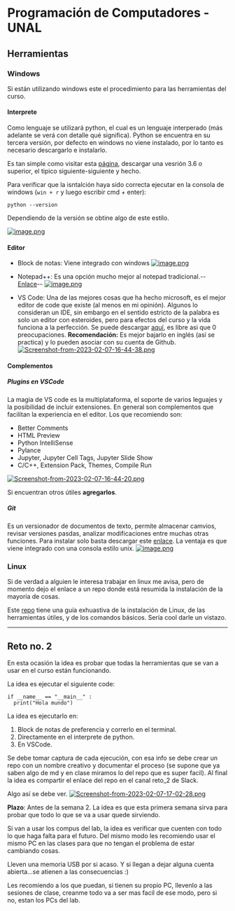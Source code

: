 # Programación de Computadores - UNAL
## Herramientas

### Windows
Si están utilizando windows este el procedimiento para las herramientas del curso.

#### Interprete
Como lenguaje se utilizará python, el cual es un lenguaje interperado (más adelante se verá con detalle qué significa). Python se encuentra en su tercera versión, por defecto en windows no viene instalado, por lo tanto es necesario descargarlo e instalarlo.

Es tan simple como visitar esta [página](https://www.python.org/downloads/), descargar una vesrión 3.6 o superior, el tipico siguiente-siguiente y hecho.

Para verificar que la isntalción haya sido correcta ejecutar en la consola de windows (`win + r` y luego escribir cmd + enter):
```
python --version
```
Dependiendo de la versión se obtine algo de este estilo.

[![image.png](https://i.postimg.cc/gr9kWLP0/image.png)](https://postimg.cc/CnNVC15y)

#### Editor
 - Block de notas: Viene integrado con windows
[![image.png](https://i.postimg.cc/kXcWqKtj/image.png)](https://postimg.cc/4mYY1KPt)

 - Notepad++: Es una opción mucho mejor al notepad tradicional.-- [Enlace](https://github.com/notepad-plus-plus/notepad-plus-plus/releases/download/v8.4.9/npp.8.4.9.Installer.x64.exe)--
[![image.png](https://i.postimg.cc/dV5Rmrs7/image.png)](https://postimg.cc/NKrrQyrY)

 - VS Code: Una de las mejores cosas que ha hecho microsoft, es el mejor editor de code que existe (al menos en mi opinión). Algunos lo consideran un IDE, sin embargo en el sentido estricto de la palabra es solo un editor con esteroides, pero para efectos del curso y la vida funciona a la perfección. Se puede descargar [aquí](https://code.visualstudio.com/docs/?dv=win), es libre asi que 0 preocupaciones. **Recomendación:** Es mejor bajarlo en inglés (así se practica) y lo pueden asociar con su cuenta de Github.</br>
[![Screenshot-from-2023-02-07-16-44-38.png](https://i.postimg.cc/Gmk8yxhJ/Screenshot-from-2023-02-07-16-44-38.png)](https://postimg.cc/68ppsRZy)

#### Complementos
##### Plugins en VSCode
La magia de VS code es la multiplataforma, el soporte de varios leguajes y la posibilidad de incluir extensiones. En general son complementos que facilitan la experiencia en el editor. Los que recomiendo son:
- Better Comments
- HTML Preview
- Python IntelliSense
- Pylance
- Jupyter, Jupyter Cell Tags, Jupyter Slide Show
- C/C++, Extension Pack, Themes, Compile Run

[![Screenshot-from-2023-02-07-16-44-20.png](https://i.postimg.cc/9Q3w0nVQ/Screenshot-from-2023-02-07-16-44-20.png)](https://postimg.cc/2VwSXTVs)

Si encuentran otros útiles **agregarlos**.

##### Git 
Es un versionador de documentos de texto, permite almacenar camvios, revisar versiones pasdas, analizar modificaciones entre muchas otras funciones. Para instalar solo basta descargar este [enlace](https://github.com/git-for-windows/git/releases/download/v2.39.1.windows.1/Git-2.39.1-64-bit.exe). La ventaja es que viene integrado con una consola estilo unix.
[![image.png](https://i.postimg.cc/FR9FZkyt/image.png)](https://postimg.cc/bGBjYJVL)

### Linux
Si de verdad a alguien le interesa trabajar en linux me avisa, pero de momento dejo el enlace a un repo donde está resumida la instalación de la mayoría de cosas.

Este [repo](https://github.com/fegonzalez7/rob_unal_clase2) tiene una guía exhuastiva de la instalación de Linux, de las herramientas útiles, y de los comandos básicos. Sería cool darle un vistazo.

-----------
## Reto no. 2
En esta ocasión la idea es probar que todas la herramientas que se van a usar en el curso están funcionando. 

La idea es ejecutar el siguiente code:
```
if __name__ == "__main__" :
  print("Hola mundo")
```
La idea es ejecutarlo en: 
1. Block de notas de preferencia y correrlo en el terminal.
2. Directamente en el interprete de python.
3. En VSCode.

Se debe tomar captura de cada ejecución, con esa info se debe crear un repo con un nombre creativo y documentar el proceso (se supone que ya saben algo de md y en clase miramos lo del repo que es super facil). Al final la idea es compartir el enlace del repo en el canal reto_2 de Slack.

Algo así se debe ver.
[![Screenshot-from-2023-02-07-17-02-28.png](https://i.postimg.cc/CxGXmM0f/Screenshot-from-2023-02-07-17-02-28.png)](https://postimg.cc/gx0g0WnY)

**Plazo**: Antes de la semana 2. La idea es que esta primera semana sirva para probar que todo lo que se va a usar quede sirviendo. 

Si van a usar los compus del lab, la idea es verificar que cuenten con todo lo que haga falta para el futuro. Del mismo modo les recomiendo usar el mismo PC en las clases para que no tengan el problema de estar cambiando cosas. 

Lleven una memoria USB por si acaso. Y si llegan a dejar alguna cuenta abierta...se atienen a las consecuencias :)

Les recomiendo a los que puedan, si tienen su propio PC, llevenlo a las sesiones de clase, creanme todo va a ser mas facil de ese modo, pero si no, estan los PCs del lab.
